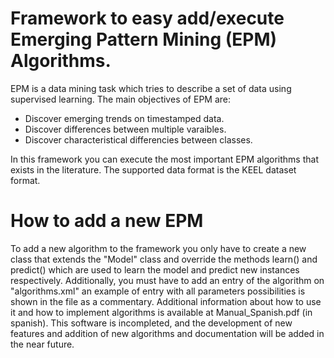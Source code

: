 # Framework to easy add/execute Emerging Pattern Mining (EPM) Algorithms.

EPM is a data mining task which tries to describe a set of data using supervised learning. The main objectives of EPM are:

* Discover emerging trends on timestamped data.
* Discover differences between multiple varaibles.
* Discover characteristical differencies between classes.

In this framework you can execute the most important EPM algorithms that exists in the literature. The supported data format is the KEEL dataset format.

# How to add a new EPM

To add a new algorithm to the framework you only have to create a new class that extends the "Model" class and override the methods learn() and predict() which are used to learn the model and predict new instances respectively.
Additionally, you must have to add an entry of the algorithm on "algorithms.xml" an example of entry with all parameters possibilities is shown in the file as a commentary. Additional information about how to use it and how to implement algorithms is available at Manual_Spanish.pdf (in spanish). This software is incompleted, and the development of new features and addition of new algorithms and documentation will be added in the near future.
